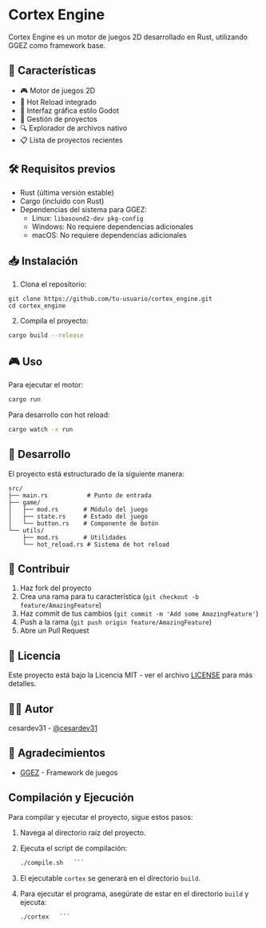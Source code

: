 # Cortex Engine

Cortex Engine es un motor de juegos 2D desarrollado en Rust, utilizando GGEZ como framework base.

## 🚀 Características

- 🎮 Motor de juegos 2D
- 🔄 Hot Reload integrado
- 🎨 Interfaz gráfica estilo Godot
- 📁 Gestión de proyectos
- 🔍 Explorador de archivos nativo
- 📋 Lista de proyectos recientes

## 🛠️ Requisitos previos

- Rust (última versión estable)
- Cargo (incluido con Rust)
- Dependencias del sistema para GGEZ:
  - Linux: `libasound2-dev pkg-config`
  - Windows: No requiere dependencias adicionales
  - macOS: No requiere dependencias adicionales

## 📥 Instalación

1. Clona el repositorio:

```
git clone https://github.com/tu-usuario/cortex_engine.git
cd cortex_engine
```

2. Compila el proyecto:

```bash
cargo build --release
```

## 🎮 Uso

Para ejecutar el motor:

```bash
cargo run
```

Para desarrollo con hot reload:

```bash
cargo watch -x run
```

## 🔧 Desarrollo

El proyecto está estructurado de la siguiente manera:

```
src/
├── main.rs           # Punto de entrada
├── game/
│   ├── mod.rs       # Módulo del juego
│   ├── state.rs     # Estado del juego
│   └── button.rs    # Componente de botón
└── utils/
    ├── mod.rs       # Utilidades
    └── hot_reload.rs # Sistema de hot reload
```

## 🤝 Contribuir

1. Haz fork del proyecto
2. Crea una rama para tu característica (`git checkout -b feature/AmazingFeature`)
3. Haz commit de tus cambios (`git commit -m 'Add some AmazingFeature'`)
4. Push a la rama (`git push origin feature/AmazingFeature`)
5. Abre un Pull Request

## 📝 Licencia

Este proyecto está bajo la Licencia MIT - ver el archivo [LICENSE](LICENSE) para más detalles.

## 🙋‍♂️ Autor

cesardev31 - [@cesardev31](https://twitter.com/cesardev31)

## 🙏 Agradecimientos

- [GGEZ](https://ggez.rs/) - Framework de juegos

## Compilación y Ejecución

Para compilar y ejecutar el proyecto, sigue estos pasos:

1. Navega al directorio raíz del proyecto.
2. Ejecuta el script de compilación:

   ````bash
   ./compile.sh   ```

   ````

3. El ejecutable `cortex` se generará en el directorio `build`.
4. Para ejecutar el programa, asegúrate de estar en el directorio `build` y ejecuta:
   ````bash
   ./cortex   ```
   ````
